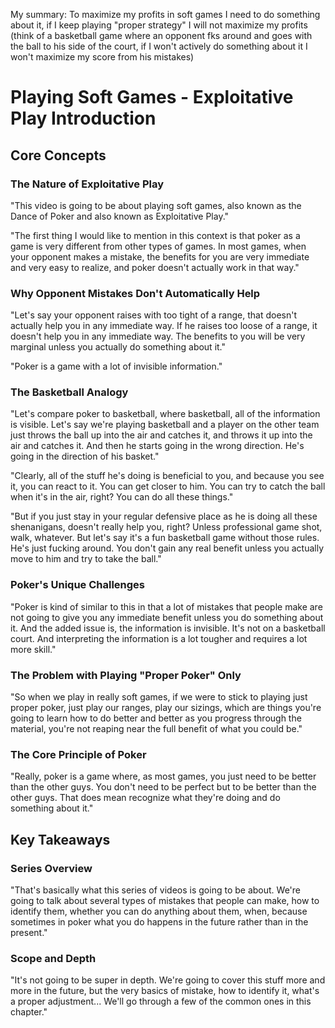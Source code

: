 My summary: To maximize my profits in soft games I need to do something about it, if I keep playing "proper strategy" I will not maximize my profits (think of a basketball game where an opponent fks around and goes with the ball to his side of the court, if I won't actively do something about it I won't maximize my score from his mistakes)

# Playing Soft Games - Exploitative Play Introduction

## Core Concepts

### The Nature of Exploitative Play

"This video is going to be about playing soft games, also known as the Dance of Poker and also known as Exploitative Play."

"The first thing I would like to mention in this context is that poker as a game is very different from other types of games. In most games, when your opponent makes a mistake, the benefits for you are very immediate and very easy to realize, and poker doesn't actually work in that way."

### Why Opponent Mistakes Don't Automatically Help

"Let's say your opponent raises with too tight of a range, that doesn't actually help you in any immediate way. If he raises too loose of a range, it doesn't help you in any immediate way. The benefits to you will be very marginal unless you actually do something about it."

"Poker is a game with a lot of invisible information."

### The Basketball Analogy

"Let's compare poker to basketball, where basketball, all of the information is visible. Let's say we're playing basketball and a player on the other team just throws the ball up into the air and catches it, and throws it up into the air and catches it. And then he starts going in the wrong direction. He's going in the direction of his basket."

"Clearly, all of the stuff he's doing is beneficial to you, and because you see it, you can react to it. You can get closer to him. You can try to catch the ball when it's in the air, right? You can do all these things."

"But if you just stay in your regular defensive place as he is doing all these shenanigans, doesn't really help you, right? Unless professional game shot, walk, whatever. But let's say it's a fun basketball game without those rules. He's just fucking around. You don't gain any real benefit unless you actually move to him and try to take the ball."

### Poker's Unique Challenges

"Poker is kind of similar to this in that a lot of mistakes that people make are not going to give you any immediate benefit unless you do something about it. And the added issue is, the information is invisible. It's not on a basketball court. And interpreting the information is a lot tougher and requires a lot more skill."

### The Problem with Playing "Proper Poker" Only

"So when we play in really soft games, if we were to stick to playing just proper poker, just play our ranges, play our sizings, which are things you're going to learn how to do better and better as you progress through the material, you're not reaping near the full benefit of what you could be."

### The Core Principle of Poker

"Really, poker is a game where, as most games, you just need to be better than the other guys. You don't need to be perfect but to be better than the other guys. That does mean recognize what they're doing and do something about it."

## Key Takeaways

### Series Overview

"That's basically what this series of videos is going to be about. We're going to talk about several types of mistakes that people can make, how to identify them, whether you can do anything about them, when, because sometimes in poker what you do happens in the future rather than in the present."

### Scope and Depth

"It's not going to be super in depth. We're going to cover this stuff more and more in the future, but the very basics of mistake, how to identify it, what's a proper adjustment... We'll go through a few of the common ones in this chapter."